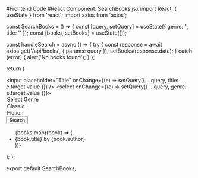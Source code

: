 #Frontend Code
#React Component: SearchBooks.jsx
import React, { useState } from 'react';
import axios from 'axios';

const SearchBooks = () => {
  const [query, setQuery] = useState({ genre: '', title: '' });
  const [books, setBooks] = useState([]);

  const handleSearch = async () => {
    try {
      const response = await axios.get('/api/books', { params: query });
      setBooks(response.data);
    } catch (error) {
      alert('No books found');
    }
  };

  return (
    <div>
      <input
        placeholder="Title"
        onChange={(e) => setQuery({ ...query, title: e.target.value })}
      />
      <select onChange={(e) => setQuery({ ...query, genre: e.target.value })}>
        <option value="">Select Genre</option>
        <option value="Classic">Classic</option>
        <option value="Fiction">Fiction</option>
      </select>
      <button onClick={handleSearch}>Search</button>
      <ul>
        {books.map((book) => (
          <li key={book._id}>{book.title} by {book.author}</li>
        ))}
      </ul>
    </div>
  );
};

export default SearchBooks;

